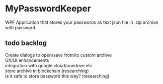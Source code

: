 # MyPasswordKeeper

WPF Application that stores your passwords as text json file in .zip archive with password.

## todo backlog
Create dialogs to open/save from/to custom archive  
UX/UI enhancements  
integration with google cloud/onedrive etc  
store archive in blockchain (researching)  
is it safe to store password this way? (researching)
